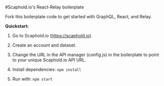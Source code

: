 #Scaphold.io's React-Relay boilerplate

Fork this boilerplate code to get started with GraphQL, React, and Relay.

**Quickstart:**

1) Go to Scaphold.io (https://scaphold.io).

2) Create an account and dataset.

3) Change the URL in the API manager (config.js) in the boilerplate to point to your unique Scaphold.io API URL.

5) Install dependencies: ```npm install```

4) Run with: ```npm start```
